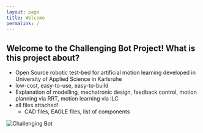 ```yaml
---
layout: page
title: Welcome
permalink: /
---
```


## Welcome to the Challenging Bot Project! What is this project about? 

- Open Source robotic test-bed for artificial motion learning developed in University of Applied Science in Karlsruhe
- low-cost, easy-to-use, easy-to-build
- Explanation of modelling, mechatronic design, feedback control, motion planning via RRT, motion learning via ILC
- all files attached!
  - CAD files, EAGLE files, list of components

![Challenging Bot](/assets/img/chabo.JPG)